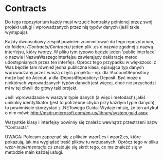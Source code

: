 Contracts
=========

Do tego repozytorium każdy musi wrzucić kontrakty pełnionej przez swój projekt usługi i wprowadzanych przez nią typów danych (jeśli takie występują).

Każdy dwuosobowy zespół powinien zcommitować do tego repozytorium, do folderu */Contracts/Contracts/* jeden plik .cs o nazwie zgodnej z nazwą interfejsu, który tworzy. W pliku tym typowo będzie jeden 'public interface' o nazwie INazwaWaszegoInterfejsu zawierający deklaracje metod udostępnianych przez ten interfejs. Oprócz tego przypadku w większości z Was będzie tam również jedna publiczna klasa, opisująca typ danych wprowadzany przez waszą część projektu - np. dla IAccountRepository może być do Accout, a dla IDepositRepository: Deposit. Być może u niektórych wprowadzanych typów danych jest więcej, choć nie przychodzi mi w tej chwili do głowy taki projekt.

Jeśli wprowadzacie w waszym typie danych (a więc i metodach) jakiś unikalny identyfikator (jest to potrzebne chyba przy każdym typie danych), to powinniście skorzystać z .NETowego Guida.
Wydaje mi się, że ten artykuł o nim mówi: http://msdn.microsoft.com/en-us/library/system.guid.aspx

Wszystkie klasy i interfejsy powinny się znaleźc wewnątrz przestrzeni nazw "Contracts".

UWAGA: Polecam zapoznać się z plikaim *wzor1.cs* i *wzor2.cs*, które pokazują, jak ma wyglądać treść plików tu wrzucanych. Oprócz tego w pliku *wzor-implementacja.cs* znajduje się skrót tego, co ma znaleźć się w metodzie main każdej usługi.
